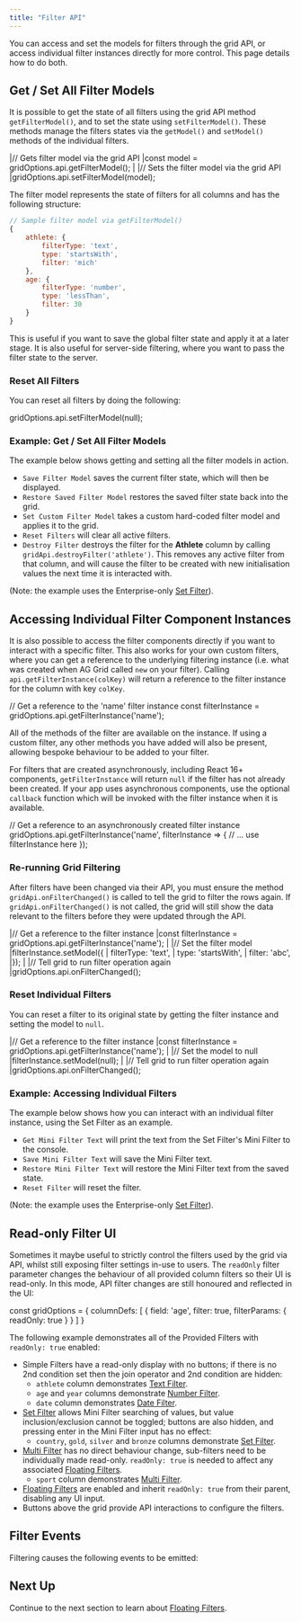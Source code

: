 ```yaml
---
title: "Filter API"
---
```


You can access and set the models for filters through the grid API, or access individual filter instances directly for more control. This page details how to do both.

## Get / Set All Filter Models

It is possible to get the state of all filters using the grid API method `getFilterModel()`, and to set the state using
`setFilterModel()`. These methods manage the filters states via the `getModel()` and `setModel()` methods of the
individual filters.

<api-documentation source='grid-api/api.json' section='filter' names='["getFilterModel", "setFilterModel"]'></api-documentation>

<snippet>
|// Gets filter model via the grid API
|const model = gridOptions.api.getFilterModel();
|
|// Sets the filter model via the grid API
|gridOptions.api.setFilterModel(model);
</snippet>

The filter model represents the state of filters for all columns and has the following structure:

```js
// Sample filter model via getFilterModel()
{
    athlete: {
        filterType: 'text',
        type: 'startsWith',
        filter: 'mich'
    },
    age: {
        filterType: 'number',
        type: 'lessThan',
        filter: 30
    }
}
```

This is useful if you want to save the global filter state and apply it at a later stage. It is also useful for server-side filtering, where you want to pass the filter state to the server.

### Reset All Filters

You can reset all filters by doing the following:

<snippet>
gridOptions.api.setFilterModel(null);
</snippet>

### Example: Get / Set All Filter Models

The example below shows getting and setting all the filter models in action.

- `Save Filter Model` saves the current filter state, which will then be displayed.
- `Restore Saved Filter Model` restores the saved filter state back into the grid.
- `Set Custom Filter Model` takes a custom hard-coded filter model and applies it to the grid.
- `Reset Filters` will clear all active filters.
- `Destroy Filter` destroys the filter for the **Athlete** column by calling `gridApi.destroyFilter('athlete')`. This removes any active filter from that column, and will cause the filter to be created with new initialisation values the next time it is interacted with.

(Note: the example uses the Enterprise-only [Set Filter](/filter-set/)).

<grid-example title='Filter Model' name='filter-model' type='generated' options='{ "enterprise": true, "exampleHeight": 587, "modules": ["clientside", "menu", "filterpanel", "columnpanel", "setfilter"] }'></grid-example>

## Accessing Individual Filter Component Instances

It is also possible to access the filter components directly if you want to interact with a specific filter. This also works for your own custom filters, where you can get a reference to the underlying filtering instance (i.e. what was created when AG Grid called `new` on your filter). Calling `api.getFilterInstance(colKey)` will return a reference to the filter instance for the column with key `colKey`.

<api-documentation source='grid-api/api.json' section='filter' names='["getFilterInstance"]'></api-documentation>

<snippet>
// Get a reference to the 'name' filter instance
const filterInstance = gridOptions.api.getFilterInstance('name');
</snippet>

All of the methods of the filter are available on the instance. If using a custom filter, any other methods you have added will also be present, allowing bespoke behaviour to be added to your filter.

For filters that are created asynchronously, including React 16+ components, `getFilterInstance` will return `null` if the filter has not already been created. If your app uses asynchronous components, use the optional `callback` function which will be invoked with the filter instance when it is available.

<snippet>
// Get a reference to an asynchronously created filter instance
gridOptions.api.getFilterInstance('name', filterInstance => {
    // ... use filterInstance here
});
</snippet>

### Re-running Grid Filtering

After filters have been changed via their API, you must ensure the method `gridApi.onFilterChanged()` is called to tell the grid to filter the rows again. If `gridApi.onFilterChanged()` is not called, the grid will still show the data relevant to the filters before they were updated through the API.

<snippet>
|// Get a reference to the filter instance
|const filterInstance = gridOptions.api.getFilterInstance('name');
|
|// Set the filter model
|filterInstance.setModel({
|    filterType: 'text',
|    type: 'startsWith',
|    filter: 'abc',
|});
|
|// Tell grid to run filter operation again
|gridOptions.api.onFilterChanged();
</snippet>

### Reset Individual Filters

You can reset a filter to its original state by getting the filter instance and setting the model to `null`.

<snippet>
|// Get a reference to the filter instance
|const filterInstance = gridOptions.api.getFilterInstance('name');
|
|// Set the model to null
|filterInstance.setModel(null);
|
|// Tell grid to run filter operation again
|gridOptions.api.onFilterChanged();
</snippet>

### Example: Accessing Individual Filters

The example below shows how you can interact with an individual filter instance, using the Set Filter as an example.

- `Get Mini Filter Text` will print the text from the Set Filter's Mini Filter to the console.
- `Save Mini Filter Text` will save the Mini Filter text.
- `Restore Mini Filter Text` will restore the Mini Filter text from the saved state.
- `Reset Filter` will reset the filter.

(Note: the example uses the Enterprise-only [Set Filter](/filter-set/)).

<grid-example title='Accessing Individual Filters' name='filter-api' type='generated' options='{ "enterprise": true, "exampleHeight": 624, "modules": ["clientside", "setfilter", "menu", "columnpanel", "filterpanel"] }'></grid-example>

## Read-only Filter UI

Sometimes it maybe useful to strictly control the filters used by the grid via API, whilst still exposing filter settings in-use to users. The `readOnly` filter parameter changes the behaviour of all provided column filters so their UI is read-only. In this mode, API filter changes are still honoured and reflected in the UI:

<snippet>
const gridOptions = {
    columnDefs: [
        {
            field: 'age',
            filter: true,
            filterParams: {
                readOnly: true
            }
        }
    ]
}
</snippet>

The following example demonstrates all of the Provided Filters with `readOnly: true` enabled:
- Simple Filters have a read-only display with no buttons; if there is no 2nd condition set then the join operator and 2nd condition are hidden:
    - `athlete` column demonstrates [Text Filter](/filter-text/).
    - `age` and `year` columns demonstrate [Number Filter](/filter-number/).
    - `date` column demonstrates [Date Filter](/filter-date/).
- [Set Filter](/filter-set/) allows Mini Filter searching of values, but value inclusion/exclusion cannot be toggled; buttons are also hidden, and pressing enter in the Mini Filter input has no effect:
    - `country`, `gold`, `silver` and `bronze` columns demonstrate [Set Filter](/filter-set/).
- [Multi Filter](/filter-multi/) has no direct behaviour change, sub-filters need to be individually made read-only. `readOnly: true` is needed to affect any associated [Floating Filters](/floating-filters/).
    - `sport` column demonstrates [Multi Filter](/filter-multi/).
- [Floating Filters](/floating-filters/) are enabled and inherit `readOnly: true` from their parent, disabling any UI input.
- Buttons above the grid provide API interactions to configure the filters.

<grid-example title='Read-only Filter UI' name='filter-api-readonly' type='generated' options='{ "enterprise": true, "exampleHeight": 624, "modules": ["clientside", "setfilter", "menu", "columnpanel", "multifilter"] }'></grid-example>

## Filter Events

Filtering causes the following events to be emitted:

<api-documentation source='grid-events/events.json' section='filter'></api-documentation>

## Next Up

Continue to the next section to learn about [Floating Filters](/floating-filters/).
